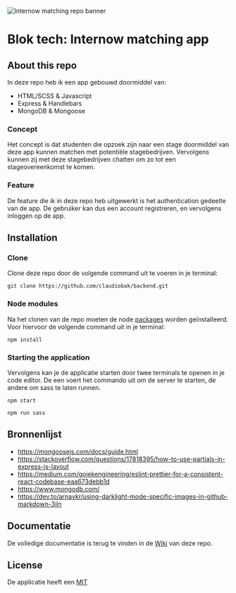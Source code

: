 ![Internow matching repo banner](../Backend/images/repobanner.png)

# Blok tech: Internow matching app

## About this repo
In deze repo heb ik een app gebouwd doormiddel van:

* HTML/SCSS & Javascript
* Express & Handlebars
* MongoDB & Mongoose

### Concept
Het concept is dat studenten die opzoek zijn naar een stage doormiddel van deze app kunnen matchen met potentiële stagebedrijven. Vervolgens kunnen zij met deze stagebedrijven chatten om zo tot een stageovereenkomst te komen.

### Feature
De feature die ik in deze repo heb uitgewerkt is het authentication gedeelte van de app. De gebruiker kan dus een account registreren, en vervolgens inloggen op de app.

## Installation

### Clone
Clone deze repo door de volgende command uit te voeren in je terminal:

```
git clone https://github.com/claudiobak/backend.git
```
### Node modules
Na het clonen van de repo moeten de node [packages](https://github.com/claudiobak/Backend/blob/main/package.json) worden geïnstalleerd.
Voor hiervoor de volgende command uit in je terminal:

```
npm install
```

### Starting the application
Vervolgens kan je de applicatie starten door twee terminals te openen in je code editor. De een voert het commando uit om de server te starten, de andere om sass te laten runnen.

```
npm start
```

```
npm run sass
```

## Bronnenlijst
* https://mongoosejs.com/docs/guide.html
* https://stackoverflow.com/questions/17818395/how-to-use-partials-in-express-js-layout
* https://medium.com/gojekengineering/eslint-prettier-for-a-consistent-react-codebase-eaa673debb1d
* https://www.mongodb.com/
* https://dev.to/arnavkr/using-darklight-mode-specific-images-in-github-markdown-3iln

## Documentatie
De volledige documentatie is terug te vinden in de [Wiki](https://github.com/claudiobak/Backend/wiki) van deze repo.

## License
De applicatie heeft een [MIT](https://github.com/claudiobak/Backend/blob/main/License.md)




